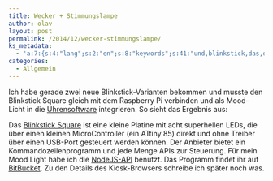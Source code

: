 ```yaml
---
title: Wecker + Stimmungslampe
author: olav
layout: post
permalink: /2014/12/wecker-stimmungslampe/
ks_metadata:
  - 'a:7:{s:4:"lang";s:2:"en";s:8:"keywords";s:41:"und,blinkstick,das,die,ich,einen,den,habe";s:19:"keywords_autoupdate";i:1;s:11:"description";s:150:"und musste den Blinkstick Square gleich mit dem Raspberry Pi verbinden und als Mood-Licht in die Uhrensoftware integrieren. So sieht das Ergebnis aus:";s:22:"description_autoupdate";i:1;s:5:"title";s:0:"";s:6:"robots";s:12:"index,follow";}'
categories:
  - Allgemein
---
```

Ich habe gerade zwei neue Blinkstick-Varianten bekommen und musste den Blinkstick Square gleich mit dem Raspberry Pi verbinden und als Mood-Licht in die [Uhrensoftware][1] integrieren. So sieht das Ergebnis aus:

<span class='embed-youtube' style='text-align:center; display: block;'></span>

Das [Blinkstick Square][2] ist eine kleine Platine mit acht superhellen LEDs, die über einen kleinen MicroController (ein ATtiny 85) direkt und ohne Treiber über einen USB-Port gesteuert werden können. Der Anbieter bietet ein Kommandozeilenprogramm und jede Menge APIs zur Steuerung. Für mein Mood Light habe ich die [NodeJS-API][3] benutzt. Das Programm findet ihr auf [BitBucket][4]. Zu den Details des Kiosk-Browsers schreibe ich später noch was.

 [1]: http://tinkerthon.de/2014/11/ein-internet-wecker-mit-raspberry-pi/
 [2]: https://www.blinkstick.com/products/blinkstick-square
 [3]: https://github.com/arvydas/blinkstick-node
 [4]: https://bitbucket.org/olav/lenas-uhr